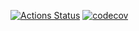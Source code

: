 [![Actions Status](https://github.com/kismetd/python-project-lvl2/workflows/hexlet-check/badge.svg)](https://github.com/kismetd/python-project-lvl2/actions)  [![codecov](https://codecov.io/gh/kismetd/python-project-lvl2/branch/main/graph/badge.svg?token=B3ZJ4LSMA7)](https://codecov.io/gh/kismetd/python-project-lvl2) 